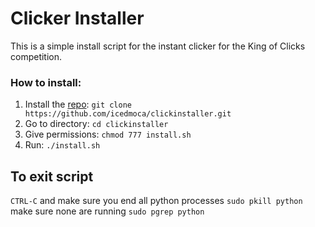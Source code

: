 # Clicker Installer

This is a simple install script for the instant clicker for the King of Clicks competition.

### How to install:

1. Install the [repo](https://github.com/icedmoca/clickinstaller.git): `git clone https://github.com/icedmoca/clickinstaller.git`
2. Go to directory: `cd clickinstaller`
3. Give permissions: `chmod 777 install.sh`
4. Run: `./install.sh`

## To exit script
`CTRL-C` and make sure you end all python processes `sudo pkill python` make sure none are running `sudo pgrep python`
